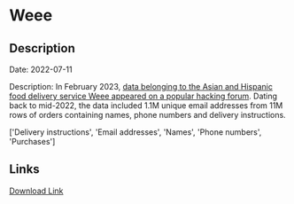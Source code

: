 # Weee

## Description

Date: 2022-07-11

Description:
In February 2023, <a href="https://www.bleepingcomputer.com/news/security/weee-grocery-service-confirms-data-breach-11-million-affected/" target="_blank" rel="noopener">data belonging to the Asian and Hispanic food delivery service Weee appeared on a popular hacking forum</a>. Dating back to mid-2022, the data included 1.1M unique email addresses from 11M rows of orders containing names, phone numbers and delivery instructions.


['Delivery instructions', 'Email addresses', 'Names', 'Phone numbers', 'Purchases']

## Links

[Download Link](https://link-to.net/1229997/34.42259258035851/dynamic/?r=c2F5d2VlZS5jb20=)